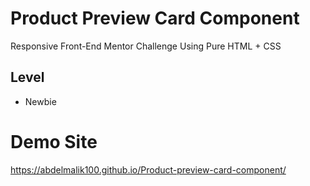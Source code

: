 # Product Preview Card Component

Responsive Front-End Mentor Challenge Using Pure HTML + CSS

## Level

- Newbie

# Demo Site
https://abdelmalik100.github.io/Product-preview-card-component/
